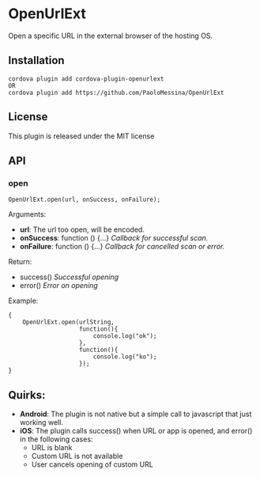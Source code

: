 # OpenUrlExt
Open a specific URL in the external browser of the hosting OS.

## Installation
    cordova plugin add cordova-plugin-openurlext
    OR
    cordova plugin add https://github.com/PaoloMessina/OpenUrlExt

## License

This plugin is released under the MIT license

## API

### open

	OpenUrlExt.open(url, onSuccess, onFailure);

Arguments:

- **url**: The url too open, will be encoded.
- **onSuccess**: function () {...} _Callback for successful scan._
- **onFailure**: function () {...} _Callback for cancelled scan or error._

Return:

- success() _Successful opening_
- error() _Error on opening_

Example:

    {
        OpenUrlExt.open(urlString,
        				function(){ 
        					console.log("ok");
        				}, 
        				function(){ 
        					console.log("ko");
        				});
    }

## Quirks:

- __Android__: The plugin is not native but a simple call to javascript that just working well.
- __iOS__: The plugin calls success() when URL or app is opened, and error() in the following cases:
	- URL is blank
	- Custom URL is not available
	- User cancels opening of custom URL
